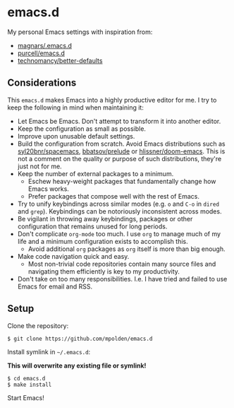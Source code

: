 # emacs.d

My personal Emacs settings with inspiration from:

* [magnars/.emacs.d](https://github.com/magnars/.emacs.d)
* [purcell/emacs.d](https://github.com/purcell/emacs.d)
* [technomancy/better-defaults](https://github.com/technomancy/better-defaults)

## Considerations

This `emacs.d` makes Emacs into a highly productive editor for me. I try to keep
the following in mind when maintaining it:

* Let Emacs be Emacs. Don't attempt to transform it into another editor.
* Keep the configuration as small as possible.
* Improve upon unusable default settings.
* Build the configuration from scratch. Avoid Emacs distributions such as
    [syl20bnr/spacemacs](https://github.com/syl20bnr/spacemacs),
    [bbatsov/prelude](https://github.com/bbatsov/prelude) or
    [hlissner/doom-emacs](https://github.com/hlissner/doom-emacs). This is not a
    comment on the quality or purpose of such distributions, they're just not
    for me.
* Keep the number of external packages to a minimum.
  * Eschew heavy-weight packages that fundamentally change how Emacs works.
  * Prefer packages that compose well with the rest of Emacs.
* Try to unify keybindings across similar modes (e.g. `o` and `C-o` in `dired`
  and `grep`). Keybindings can be notoriously inconsistent across modes.
* Be vigilant in throwing away keybindings, packages or other configuration that
  remains unused for long periods.
* Don't complicate `org-mode` too much. I use `org` to manage much of my life
  and a minimum configuration exists to accomplish this.
  * Avoid additional `org` packages as `org` itself is more than big enough.
* Make code navigation quick and easy.
  * Most non-trivial code repositories contain many source files and
    navigating them efficiently is key to my productivity.
* Don't take on too many responsibilities. I.e. I have tried and failed to use
  Emacs for email and RSS.

## Setup

Clone the repository:

    $ git clone https://github.com/mpolden/emacs.d

Install symlink in `~/.emacs.d`:

**This will overwrite any existing file or symlink!**

    $ cd emacs.d
    $ make install

Start Emacs!
